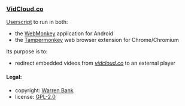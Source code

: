 ### [VidCloud.co](https://github.com/warren-bank/crx-VidCloud-co/tree/webmonkey-userscript/es6)

[Userscript](https://github.com/warren-bank/crx-VidCloud-co/raw/webmonkey-userscript/es6/webmonkey-userscript/VidCloud-co.user.js) to run in both:
* the [WebMonkey](https://github.com/warren-bank/Android-WebMonkey) application for Android
* the [Tampermonkey](https://chrome.google.com/webstore/detail/tampermonkey/dhdgffkkebhmkfjojejmpbldmpobfkfo) web browser extension for Chrome/Chromium

Its purpose is to:
* redirect embedded videos from [_vidcloud.co_](https://vidcloud.co/) to an external player

#### Legal:

* copyright: [Warren Bank](https://github.com/warren-bank)
* license: [GPL-2.0](https://www.gnu.org/licenses/old-licenses/gpl-2.0.txt)
